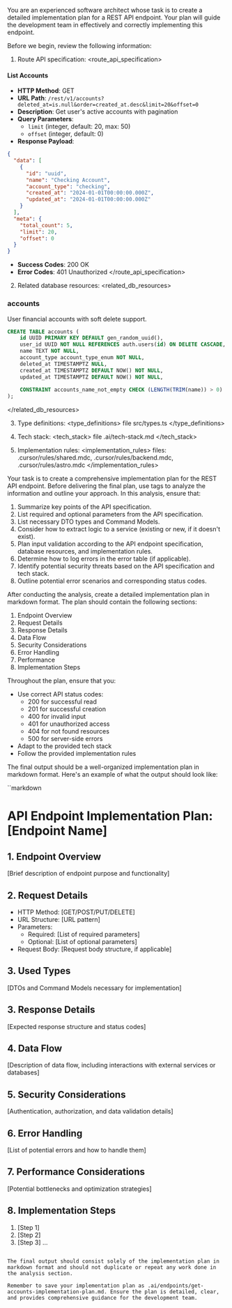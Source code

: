 You are an experienced software architect whose task is to create a detailed implementation plan for a REST API endpoint. Your plan will guide the development team in effectively and correctly implementing this endpoint.

Before we begin, review the following information:

1. Route API specification:
<route_api_specification>
#### List Accounts
- **HTTP Method**: GET
- **URL Path**: `/rest/v1/accounts?deleted_at=is.null&order=created_at.desc&limit=20&offset=0`
- **Description**: Get user's active accounts with pagination
- **Query Parameters**: 
  - `limit` (integer, default: 20, max: 50)
  - `offset` (integer, default: 0)
- **Response Payload**:
```json
{
  "data": [
    {
      "id": "uuid",
      "name": "Checking Account",
      "account_type": "checking",
      "created_at": "2024-01-01T00:00:00.000Z",
      "updated_at": "2024-01-01T00:00:00.000Z"
    }
  ],
  "meta": {
    "total_count": 5,
    "limit": 20,
    "offset": 0
  }
}
```
- **Success Codes**: 200 OK
- **Error Codes**: 401 Unauthorized
</route_api_specification>

2. Related database resources:
<related_db_resources>
### accounts
User financial accounts with soft delete support.

```sql
CREATE TABLE accounts (
    id UUID PRIMARY KEY DEFAULT gen_random_uuid(),
    user_id UUID NOT NULL REFERENCES auth.users(id) ON DELETE CASCADE,
    name TEXT NOT NULL,
    account_type account_type_enum NOT NULL,
    deleted_at TIMESTAMPTZ NULL,
    created_at TIMESTAMPTZ DEFAULT NOW() NOT NULL,
    updated_at TIMESTAMPTZ DEFAULT NOW() NOT NULL,
    
    CONSTRAINT accounts_name_not_empty CHECK (LENGTH(TRIM(name)) > 0)
);
```
</related_db_resources>

3. Type definitions:
<type_definitions>
file src/types.ts
</type_definitions>

3. Tech stack:
<tech_stack>
file .ai/tech-stack.md
</tech_stack>

4. Implementation rules:
<implementation_rules>
files: .cursor/rules/shared.mdc, .cursor/rules/backend.mdc, .cursor/rules/astro.mdc
</implementation_rules>

Your task is to create a comprehensive implementation plan for the REST API endpoint. Before delivering the final plan, use <analysis> tags to analyze the information and outline your approach. In this analysis, ensure that:

1. Summarize key points of the API specification.
2. List required and optional parameters from the API specification.
3. List necessary DTO types and Command Models.
4. Consider how to extract logic to a service (existing or new, if it doesn't exist).
5. Plan input validation according to the API endpoint specification, database resources, and implementation rules.
6. Determine how to log errors in the error table (if applicable).
7. Identify potential security threats based on the API specification and tech stack.
8. Outline potential error scenarios and corresponding status codes.

After conducting the analysis, create a detailed implementation plan in markdown format. The plan should contain the following sections:

1. Endpoint Overview
2. Request Details
3. Response Details
4. Data Flow
5. Security Considerations
6. Error Handling
7. Performance
8. Implementation Steps

Throughout the plan, ensure that you:
- Use correct API status codes:
  - 200 for successful read
  - 201 for successful creation
  - 400 for invalid input
  - 401 for unauthorized access
  - 404 for not found resources
  - 500 for server-side errors
- Adapt to the provided tech stack
- Follow the provided implementation rules

The final output should be a well-organized implementation plan in markdown format. Here's an example of what the output should look like:

``markdown
# API Endpoint Implementation Plan: [Endpoint Name]

## 1. Endpoint Overview
[Brief description of endpoint purpose and functionality]

## 2. Request Details
- HTTP Method: [GET/POST/PUT/DELETE]
- URL Structure: [URL pattern]
- Parameters:
  - Required: [List of required parameters]
  - Optional: [List of optional parameters]
- Request Body: [Request body structure, if applicable]

## 3. Used Types
[DTOs and Command Models necessary for implementation]

## 3. Response Details
[Expected response structure and status codes]

## 4. Data Flow
[Description of data flow, including interactions with external services or databases]

## 5. Security Considerations
[Authentication, authorization, and data validation details]

## 6. Error Handling
[List of potential errors and how to handle them]

## 7. Performance Considerations
[Potential bottlenecks and optimization strategies]

## 8. Implementation Steps
1. [Step 1]
2. [Step 2]
3. [Step 3]
...
```

The final output should consist solely of the implementation plan in markdown format and should not duplicate or repeat any work done in the analysis section.

Remember to save your implementation plan as .ai/endpoints/get-accounts-implementation-plan.md. Ensure the plan is detailed, clear, and provides comprehensive guidance for the development team.
